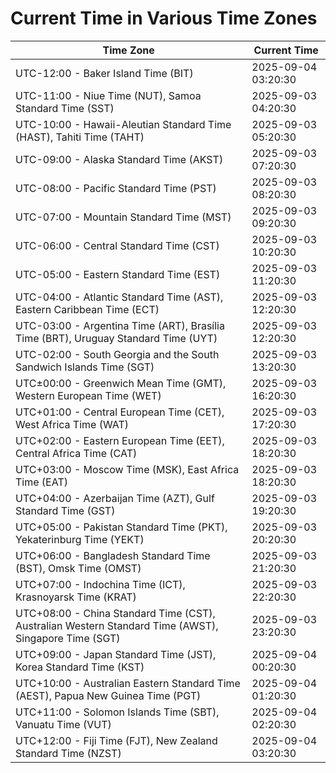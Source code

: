 # Current Time in Various Time Zones

| Time Zone | Current Time |
|-----------|--------------|
| UTC-12:00 - Baker Island Time (BIT) | 2025-09-04 03:20:30 |
| UTC-11:00 - Niue Time (NUT), Samoa Standard Time (SST) | 2025-09-03 04:20:30 |
| UTC-10:00 - Hawaii-Aleutian Standard Time (HAST), Tahiti Time (TAHT) | 2025-09-03 05:20:30 |
| UTC-09:00 - Alaska Standard Time (AKST) | 2025-09-03 07:20:30 |
| UTC-08:00 - Pacific Standard Time (PST) | 2025-09-03 08:20:30 |
| UTC-07:00 - Mountain Standard Time (MST) | 2025-09-03 09:20:30 |
| UTC-06:00 - Central Standard Time (CST) | 2025-09-03 10:20:30 |
| UTC-05:00 - Eastern Standard Time (EST) | 2025-09-03 11:20:30 |
| UTC-04:00 - Atlantic Standard Time (AST), Eastern Caribbean Time (ECT) | 2025-09-03 12:20:30 |
| UTC-03:00 - Argentina Time (ART), Brasília Time (BRT), Uruguay Standard Time (UYT) | 2025-09-03 12:20:30 |
| UTC-02:00 - South Georgia and the South Sandwich Islands Time (SGT) | 2025-09-03 13:20:30 |
| UTC±00:00 - Greenwich Mean Time (GMT), Western European Time (WET) | 2025-09-03 16:20:30 |
| UTC+01:00 - Central European Time (CET), West Africa Time (WAT) | 2025-09-03 17:20:30 |
| UTC+02:00 - Eastern European Time (EET), Central Africa Time (CAT) | 2025-09-03 18:20:30 |
| UTC+03:00 - Moscow Time (MSK), East Africa Time (EAT) | 2025-09-03 18:20:30 |
| UTC+04:00 - Azerbaijan Time (AZT), Gulf Standard Time (GST) | 2025-09-03 19:20:30 |
| UTC+05:00 - Pakistan Standard Time (PKT), Yekaterinburg Time (YEKT) | 2025-09-03 20:20:30 |
| UTC+06:00 - Bangladesh Standard Time (BST), Omsk Time (OMST) | 2025-09-03 21:20:30 |
| UTC+07:00 - Indochina Time (ICT), Krasnoyarsk Time (KRAT) | 2025-09-03 22:20:30 |
| UTC+08:00 - China Standard Time (CST), Australian Western Standard Time (AWST), Singapore Time (SGT) | 2025-09-03 23:20:30 |
| UTC+09:00 - Japan Standard Time (JST), Korea Standard Time (KST) | 2025-09-04 00:20:30 |
| UTC+10:00 - Australian Eastern Standard Time (AEST), Papua New Guinea Time (PGT) | 2025-09-04 01:20:30 |
| UTC+11:00 - Solomon Islands Time (SBT), Vanuatu Time (VUT) | 2025-09-04 02:20:30 |
| UTC+12:00 - Fiji Time (FJT), New Zealand Standard Time (NZST) | 2025-09-04 03:20:30 |
